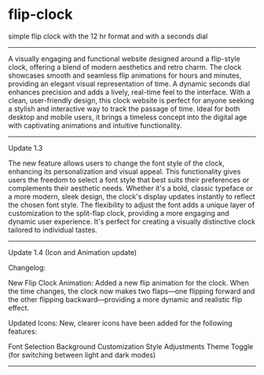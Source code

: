 # flip-clock
 simple flip clock with the 12 hr format and with a seconds dial



-----------------------------------------------------------------------------------------------------------------------------------------------


A visually engaging and functional website designed around a flip-style clock, offering a blend of modern aesthetics and retro charm. The clock showcases smooth and seamless flip animations for hours and minutes, providing an elegant visual representation of time. A dynamic seconds dial enhances precision and adds a lively, real-time feel to the interface. With a clean, user-friendly design, this clock website is perfect for anyone seeking a stylish and interactive way to track the passage of time. Ideal for both desktop and mobile users, it brings a timeless concept into the digital age with captivating animations and intuitive functionality.

-----------------------------------------------------------------------------------------------------------------------------------------------
Update 1.3

The new feature allows users to change the font style of the clock, enhancing its personalization and visual appeal. This functionality gives users the freedom to select a font style that best suits their preferences or complements their aesthetic needs. Whether it's a bold, classic typeface or a more modern, sleek design, the clock's display updates instantly to reflect the chosen font style. The flexibility to adjust the font adds a unique layer of customization to the split-flap clock, providing a more engaging and dynamic user experience. It's perfect for creating a visually distinctive clock tailored to individual tastes.

-----------------------------------------------------------------------------------------------------------------------------------------------


Update 1.4  (Icon and Animation update)

Changelog:

New Flip Clock Animation: Added a new flip animation for the clock. When the time changes, the clock now makes two flaps—one flipping forward and the other flipping backward—providing a more dynamic and realistic flip effect.

Updated Icons: 
New, clearer icons have been added for the following features:

Font Selection
Background Customization
Style Adjustments
Theme Toggle (for switching between light and dark modes)


-----------------------------------------------------------------------------------------------------------------------------------------------



